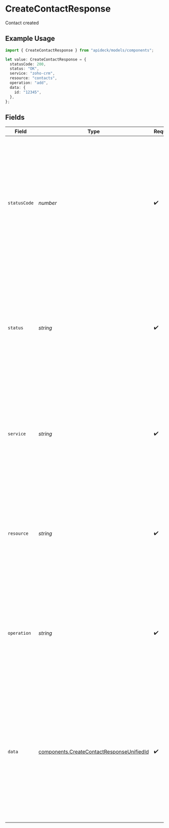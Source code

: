 # CreateContactResponse

Contact created

## Example Usage

```typescript
import { CreateContactResponse } from "apideck/models/components";

let value: CreateContactResponse = {
  statusCode: 200,
  status: "OK",
  service: "zoho-crm",
  resource: "contacts",
  operation: "add",
  data: {
    id: "12345",
  },
};
```

## Fields

| Field                                                                                                                                                                                                                                                                                        | Type                                                                                                                                                                                                                                                                                         | Required                                                                                                                                                                                                                                                                                     | Description                                                                                                                                                                                                                                                                                  | Example                                                                                                                                                                                                                                                                                      |
| -------------------------------------------------------------------------------------------------------------------------------------------------------------------------------------------------------------------------------------------------------------------------------------------- | -------------------------------------------------------------------------------------------------------------------------------------------------------------------------------------------------------------------------------------------------------------------------------------------- | -------------------------------------------------------------------------------------------------------------------------------------------------------------------------------------------------------------------------------------------------------------------------------------------- | -------------------------------------------------------------------------------------------------------------------------------------------------------------------------------------------------------------------------------------------------------------------------------------------- | -------------------------------------------------------------------------------------------------------------------------------------------------------------------------------------------------------------------------------------------------------------------------------------------- |
| `statusCode`                                                                                                                                                                                                                                                                                 | *number*                                                                                                                                                                                                                                                                                     | :heavy_check_mark:                                                                                                                                                                                                                                                                           | The HTTP response status code indicating the result of the contact addition operation. A value of 201 confirms that the contact was successfully created in the CRM system. This integer is crucial for error handling and confirming successful operations.                                 | 200                                                                                                                                                                                                                                                                                          |
| `status`                                                                                                                                                                                                                                                                                     | *string*                                                                                                                                                                                                                                                                                     | :heavy_check_mark:                                                                                                                                                                                                                                                                           | A textual representation of the HTTP response status, such as 'Created' for a successful contact addition. This string provides a human-readable confirmation of the operation's outcome, complementing the status code.                                                                     | OK                                                                                                                                                                                                                                                                                           |
| `service`                                                                                                                                                                                                                                                                                    | *string*                                                                                                                                                                                                                                                                                     | :heavy_check_mark:                                                                                                                                                                                                                                                                           | The Apideck ID of the service provider used for this operation. This string identifies which service handled the contact addition, especially useful in environments with multiple integrations.                                                                                             | zoho-crm                                                                                                                                                                                                                                                                                     |
| `resource`                                                                                                                                                                                                                                                                                   | *string*                                                                                                                                                                                                                                                                                     | :heavy_check_mark:                                                                                                                                                                                                                                                                           | The name of the Unified API resource involved in the operation, typically 'contacts' for this endpoint. This string helps developers understand which resource was affected by the operation.                                                                                                | contacts                                                                                                                                                                                                                                                                                     |
| `operation`                                                                                                                                                                                                                                                                                  | *string*                                                                                                                                                                                                                                                                                     | :heavy_check_mark:                                                                                                                                                                                                                                                                           | The specific operation performed, such as 'add' for this endpoint. This string indicates the action taken on the resource, providing clarity on what change was made in the CRM system.                                                                                                      | add                                                                                                                                                                                                                                                                                          |
| `data`                                                                                                                                                                                                                                                                                       | [components.CreateContactResponseUnifiedId](../../models/components/createcontactresponseunifiedid.md)                                                                                                                                                                                       | :heavy_check_mark:                                                                                                                                                                                                                                                                           | This object contains the details of the newly created contact, including its unique identifier. It serves as the main container for the response data, confirming the successful addition of the contact to the CRM system. The structure is typically a JSON object with nested properties. |                                                                                                                                                                                                                                                                                              |